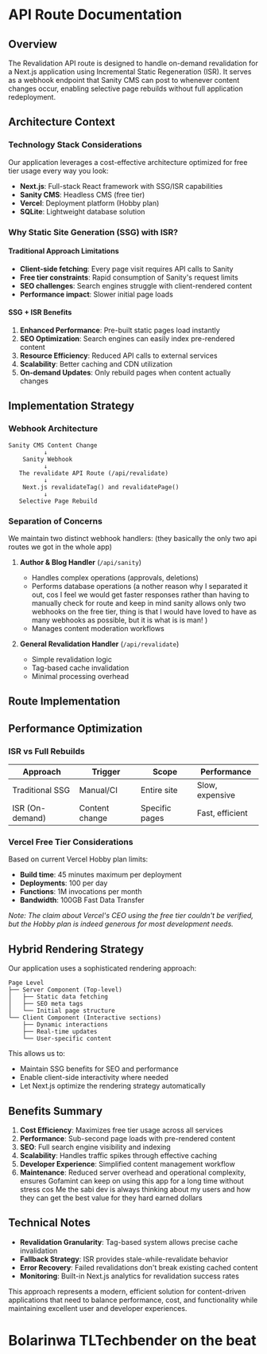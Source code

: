 #  API Route Documentation

## Overview

The Revalidation API route is designed to handle on-demand revalidation for a Next.js application using Incremental Static Regeneration (ISR). It serves as a webhook endpoint that Sanity CMS can post to whenever content changes occur, enabling selective page rebuilds without full application redeployment.

## Architecture Context

### Technology Stack Considerations

Our application leverages a cost-effective architecture optimized for free tier usage every way you look:

- **Next.js**: Full-stack React framework with SSG/ISR capabilities
- **Sanity CMS**: Headless CMS (free tier)
- **Vercel**: Deployment platform (Hobby plan)
- **SQLite**: Lightweight database solution 

### Why Static Site Generation (SSG) with ISR?

#### Traditional Approach Limitations
- **Client-side fetching**: Every page visit requires API calls to Sanity
- **Free tier constraints**: Rapid consumption of Sanity's request limits
- **SEO challenges**: Search engines struggle with client-rendered content
- **Performance impact**: Slower initial page loads

#### SSG + ISR Benefits
1. **Enhanced Performance**: Pre-built static pages load instantly
2. **SEO Optimization**: Search engines can easily index pre-rendered content
3. **Resource Efficiency**: Reduced API calls to external services
4. **Scalability**: Better caching and CDN utilization
5. **On-demand Updates**: Only rebuild pages when content actually changes

## Implementation Strategy

### Webhook Architecture

```
Sanity CMS Content Change
          ↓
    Sanity Webhook
          ↓
   The revalidate API Route (/api/revalidate)
          ↓
    Next.js revalidateTag() and revalidatePage()
          ↓
   Selective Page Rebuild
```

### Separation of Concerns

We maintain two distinct webhook handlers: (they basically the only two api routes we got in the whole app)

1. **Author & Blog Handler** (`/api/sanity`)
   - Handles complex operations (approvals, deletions)
   - Performs database operations (a nother reason why I separated it out, cos I feel we would get faster responses rather than having to manually check for route and keep in mind sanity allows only two webhooks on the free tier, thing is that I would have loved to have as many webhooks as possible, but it is what is is man!
    )
   - Manages content moderation workflows

2. **General Revalidation Handler** (`/api/revalidate`) 
   - Simple revalidation logic
   - Tag-based cache invalidation
   - Minimal processing overhead

## Route Implementation



## Performance Optimization

### ISR vs Full Rebuilds

| Approach | Trigger | Scope | Performance |
|----------|---------|--------|-------------|
| Traditional SSG | Manual/CI | Entire site | Slow, expensive |
| ISR (On-demand) | Content change | Specific pages | Fast, efficient |

### Vercel Free Tier Considerations

Based on current Vercel Hobby plan limits:
- **Build time**: 45 minutes maximum per deployment
- **Deployments**: 100 per day
- **Functions**: 1M invocations per month
- **Bandwidth**: 100GB Fast Data Transfer

*Note: The claim about Vercel's CEO using the free tier couldn't be verified, but the Hobby plan is indeed generous for most development needs.*

## Hybrid Rendering Strategy

Our application uses a sophisticated rendering approach:

```
Page Level
├── Server Component (Top-level)
│   ├── Static data fetching
│   ├── SEO meta tags
│   └── Initial page structure
└── Client Component (Interactive sections)
    ├── Dynamic interactions
    ├── Real-time updates
    └── User-specific content
```

This allows us to:
- Maintain SSG benefits for SEO and performance
- Enable client-side interactivity where needed
- Let Next.js optimize the rendering strategy automatically

## Benefits Summary

1. **Cost Efficiency**: Maximizes free tier usage across all services
2. **Performance**: Sub-second page loads with pre-rendered content
3. **SEO**: Full search engine visibility and indexing
4. **Scalability**: Handles traffic spikes through effective caching
5. **Developer Experience**: Simplified content management workflow
6. **Maintenance**: Reduced server overhead and operational complexity, ensures Gofamint can keep on using this app for a long time without stress cos Me the sabi dev is always thinking about my users and how they can get the best value for they hard earned dollars

## Technical Notes

- **Revalidation Granularity**: Tag-based system allows precise cache invalidation
- **Fallback Strategy**: ISR provides stale-while-revalidate behavior
- **Error Recovery**: Failed revalidations don't break existing cached content
- **Monitoring**: Built-in Next.js analytics for revalidation success rates

This approach represents a modern, efficient solution for content-driven applications that need to balance performance, cost, and functionality while maintaining excellent user and developer experiences.

# Bolarinwa <OluwaBrimz/> TLTechbender on the beat